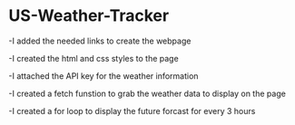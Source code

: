 # US-Weather-Tracker

-I added the needed links to create the webpage

-I created the html and css styles to the page 

-I attached the API key for the weather information

-I created a fetch funstion to grab the weather data to display on the page

-I created a for loop to display the future forcast for every 3 hours
